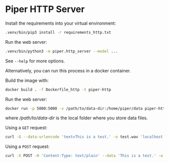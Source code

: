 # Piper HTTP Server

Install the requirements into your virtual environment:

```sh
.venv/bin/pip3 install -r requirements_http.txt
```

Run the web server:

```sh
.venv/bin/python3 -m piper.http_server --model ...
```

See `--help` for more options.

Alternatively, you can run this process in a docker container.

Build the image with:

```sh
docker build . -f Dockerfile_http -t piper-http
```

Run the web server:

```sh
docker run -p 5000:5000 -v /path/to/data-dir:/home/piper/data piper-http --model ...
```

where _/path/to/data-dir_ is the local folder where you store data files.

Using a `GET` request:

```sh
curl -G --data-urlencode 'text=This is a test.' -o test.wav 'localhost:5000'
```

Using a `POST` request:

```sh
curl -X POST -H 'Content-Type: text/plain' --data 'This is a test.' -o test.wav 'localhost:5000'
```
